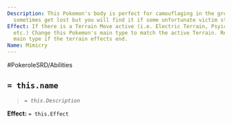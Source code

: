 ```yaml
---
Description: This Pokemon's body is perfect for camouflaging in the ground. It can
  sometimes get lost but you will find it if some unfortunate victim steps on it.
Effect: If there is a Terrain Move active (i.e. Electric Terrain, Psyichic Terrain
  etc.) Change this Pokemon's main type to match the active Terrain. Restore its original
  main type if the terrain effects end.
Name: Mimicry
---
```


#PokeroleSRD/Abilities

## `= this.name`

> *`= this.Description`*

**Effect:** `= this.Effect`